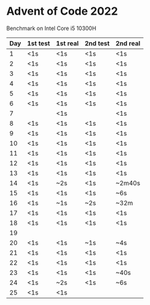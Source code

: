 # Advent of Code 2022

Benchmark on Intel Core i5 10300H

| Day | 1st test | 1st real | 2nd test | 2nd real |
|-----|----------|----------|----------|----------|
| 1   | <1s      | <1s      | <1s      | <1s      |
| 2   | <1s      | <1s      | <1s      | <1s      |
| 3   | <1s      | <1s      | <1s      | <1s      |
| 4   | <1s      | <1s      | <1s      | <1s      |
| 5   | <1s      | <1s      | <1s      | <1s      |
| 6   | <1s      | <1s      | <1s      | <1s      |
| 7   |          | <1s      |          | <1s      |
| 8   | <1s      | <1s      | <1s      | <1s      |
| 9   | <1s      | <1s      | <1s      | <1s      |
| 10  | <1s      | <1s      | <1s      | <1s      |
| 11  | <1s      | <1s      | <1s      | <1s      |
| 12  | <1s      | <1s      | <1s      | <1s      |
| 13  | <1s      | <1s      | <1s      | <1s      |
| 14  | <1s      | ~2s      | <1s      | ~2m40s   |
| 15  | <1s      | <1s      | <1s      | ~6s      |
| 16  | <1s      | ~1s      | ~2s      | ~32m     |
| 17  | <1s      | <1s      | <1s      | <1s      |
| 18  | <1s      | <1s      | <1s      | <1s      |
| 19  |          |          |          |          |
| 20  | <1s      | <1s      | ~1s      | ~4s      |
| 21  | <1s      | <1s      | <1s      | <1s      |
| 22  | <1s      | <1s      | <1s      | <1s      |
| 23  | <1s      | <1s      | <1s      | ~40s     |
| 24  | <1s      | ~2s      | <1s      | ~6s      |
| 25  | <1s      | <1s      |          |          |
